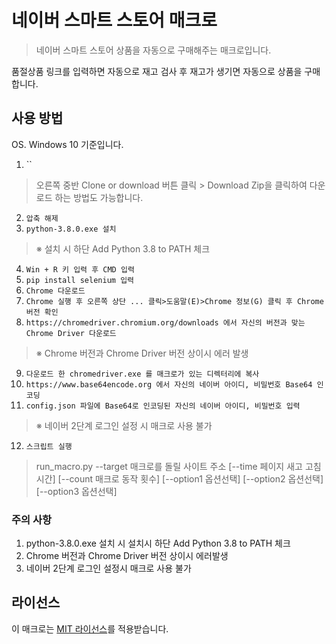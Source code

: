 # 네이버 스마트 스토어 매크로
> 네이버 스마트 스토어 상품을 자동으로 구매해주는 매크로입니다.

품절상품 링크를 입력하면 자동으로 재고 검사 후 재고가 생기면 자동으로 상품을 구매합니다.

## 사용 방법
OS. Windows 10 기준입니다.

1. ``
> 오른쪽 중반 Clone or download 버튼 클릭 > Download Zip을 클릭하여 다운로드 하는 방법도 가능합니다.
2. `압축 해제`
3. `python-3.8.0.exe 설치`
> ※ 설치 시 하단 Add Python 3.8 to PATH 체크
4. `Win + R 키 입력 후 CMD 입력`
5. `pip install selenium 입력`
6. `Chrome 다운로드`
7. `Chrome 실행 후 오른쪽 상단 ... 클릭>도움말(E)>Chrome 정보(G) 클릭 후 Chrome 버전 확인`
8. `https://chromedriver.chromium.org/downloads 에서 자신의 버전과 맞는 Chrome Driver 다운로드`
> ※ Chrome 버전과 Chrome Driver 버전 상이시 에러 발생
9. `다운로드 한 chromedriver.exe 를 매크로가 있는 디렉터리에 복사`
10. `https://www.base64encode.org 에서 자신의 네이버 아이디, 비밀번호 Base64 인코딩`
11. `config.json 파일에 Base64로 인코딩된 자신의 네이버 아이디, 비밀번호 입력`
> ※ 네이버 2단계 로그인 설정 시 매크로 사용 불가
12. `스크립트 실행`
> run_macro.py --target 매크로를 돌릴 사이트 주소 [--time 페이지 새고 고침 시간] [--count 매크로 동작 횟수] [--option1 옵션선택] [--option2 옵션선택] [--option3 옵션선택]

### 주의 사항
1. python-3.8.0.exe 설치 시 설치시 하단 Add Python 3.8 to PATH 체크
2. Chrome 버전과 Chrome Driver 버전 상이시 에러발생
3. 네이버 2단계 로그인 설정시 매크로 사용 불가

## 라이선스
이 매크로는 [MIT 라이선스](https://github.com/OneTop4458/smartstore-macro/blob/master/LICENSE)를 적용받습니다.

